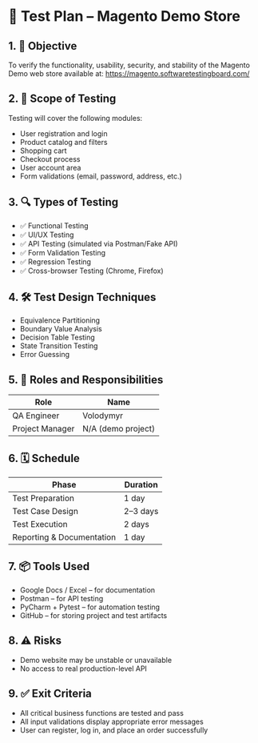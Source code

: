 # 🧪 Test Plan – Magento Demo Store

## 1. 📌 Objective
To verify the functionality, usability, security, and stability of the Magento Demo web store available at: https://magento.softwaretestingboard.com/

## 2. 🧾 Scope of Testing
Testing will cover the following modules:
- User registration and login
- Product catalog and filters
- Shopping cart
- Checkout process
- User account area
- Form validations (email, password, address, etc.)

## 3. 🔍 Types of Testing
- ✅ Functional Testing
- ✅ UI/UX Testing
- ✅ API Testing (simulated via Postman/Fake API)
- ✅ Form Validation Testing
- ✅ Regression Testing
- ✅ Cross-browser Testing (Chrome, Firefox)

## 4. 🛠 Test Design Techniques
- Equivalence Partitioning
- Boundary Value Analysis
- Decision Table Testing
- State Transition Testing
- Error Guessing

## 5. 👤 Roles and Responsibilities
| Role             | Name               |
|------------------|--------------------|
| QA Engineer      | Volodymyr          |
| Project Manager  | N/A (demo project) |

## 6. 🗓 Schedule
| Phase                   | Duration              |
|-------------------------|------------------------|
| Test Preparation        | 1 day                  |
| Test Case Design        | 2–3 days               |
| Test Execution          | 2 days                 |
| Reporting & Documentation | 1 day               |

## 7. 📦 Tools Used
- Google Docs / Excel – for documentation
- Postman – for API testing
- PyCharm + Pytest – for automation testing
- GitHub – for storing project and test artifacts

## 8. ⚠️ Risks
- Demo website may be unstable or unavailable
- No access to real production-level API

## 9. ✅ Exit Criteria
- All critical business functions are tested and pass
- All input validations display appropriate error messages
- User can register, log in, and place an order successfully
